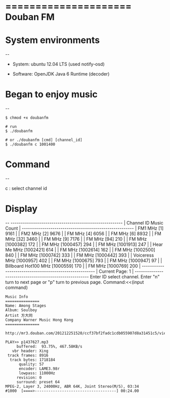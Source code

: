 =====================
Douban FM
=====================

# System environments
--

* System: ubuntu 12.04 LTS (used notify-osd)

* Software: OpenJDK Java 6 Runtime (decoder)


# Began to enjoy music
--

    $ chmod +x doubanfm

    # run
    $ ./doubanfm

    # or ./doubanfm [cmd] [channel_id]
    $ ./doubanfm c 1001400

# Command
--

c : select channel id

# Display
--
    -------------------------------------------------------
    | Channel                    ID          Music Count  |
    -------------------------------------------------------
    | FM1 MHz                   [1]            9161       |
    | FM2 MHz                   [2]            9676       |
    | FM MHz                    [4]            6056       |
    | FM MHz                    [6]            8932       |
    | FM MHz                    [32]           3460       |
    | FM MHz                    [9]            7176       |
    | FM MHz                    [94]           210        |
    | FM MHz                    [1000382]      172        |
    | FM MHz                    [1000457]      294        |
    | FM MHz                    [1001913]      247        |
    | Hear Me MHz               [1002421]      614        |
    | FM MHz                    [1002614]      162        |
    | FM MHz                    [1002500]      840        |
    | FM MHz                    [1000742]      333        |
    | FM MHz                    [1000442]      393        |
    | Voiceress MHz             [1000957]      402        |
    | FM MHz                    [1000675]      793        |
    | FM MHz                    [1000947]      97         |
    | Billboard Hot100 MHz      [1000559]      170        |
    | FM MHz                    [1000769]      200        |
    -------------------------------------------------------
    | Current Page: 1                                     |
    -------------------------------------------------------
    Enter ID select channel.
    Enter "n" turn to next page or "p" turn to previous page.
    Command:<<(input command)
    
    Music Info
    ===============
    Name: Among Stages
    Album: Soulboy
    Artist 方大同
    Company Warner Music Hong Kong
    ===============

    http://mr3.douban.com/201212251520/ccf37bf2fadc1cdb055907d8a31451c5/view/song/small/p1437627.mp3

    PLAY>> p1437627.mp3
         buffered:  93.75%, 467.58KB/s  
       vbr header: Xing
     track frames: 8916
      track bytes: 1718184
          quality: 57
          encoder: LAME3.98r
          lowpass: 11000Hz
         revision: 0
         surround: preset 64
    MPEG-2, Layer 3, 24000Hz, ABR 64K, Joint Stereo(M/S), 03:34
    #1000  [====>------------------------------------] 00:24.00
